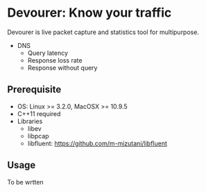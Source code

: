 Devourer: Know your traffic
========

Devourer is live packet capture and statistics tool for multipurpose.

- DNS
  - Query latency
  - Response loss rate
  - Response without query

Prerequisite
------

- OS: Linux >= 3.2.0, MacOSX >= 10.9.5
- C++11 required
- Libraries
    - libev
	- libpcap
	- libfluent: https://github.com/m-mizutani/libfluent

Usage
------

To be wrtten


